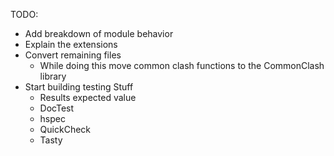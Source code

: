 TODO:
- Add breakdown of module behavior
- Explain the extensions
- Convert remaining files
  - While doing this move common clash functions to the CommonClash library
- Start building testing Stuff
  - Results expected value
  - DocTest
  - hspec
  - QuickCheck
  - Tasty

